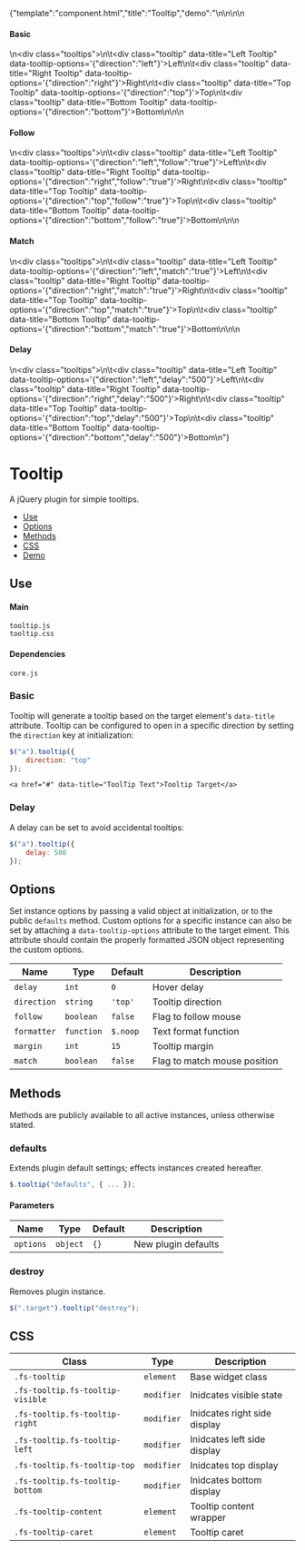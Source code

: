 {"template":"component.html","title":"Tooltip","demo":"<style>\n\t.tooltips { margin: 20px 0; overflow: hidden; }\n\n\t.tooltip { background: #eee; border: 1px solid #ccc; border-radius: 3px; clear: both; display: block; line-height: 50px; margin: 0 auto 15px; text-align: center; width: 50%; }\n\n/* \t{ background: #c65032; border-radius: 3px; color: #fff; height: 50px; line-height: 50px; margin: 10px 0; text-align: center; width: 100%; } */\n</style>\n\n<script>\n\t$(function() {\n\t\t$(\".tooltip\").tooltip();\n\t});\n</script>\n\n<h4>Basic</h4>\n<div class=\"tooltips\">\n\t<div class=\"tooltip\" data-title=\"Left Tooltip\"   data-tooltip-options='{\"direction\":\"left\"}'>Left</div>\n\t<div class=\"tooltip\" data-title=\"Right Tooltip\"  data-tooltip-options='{\"direction\":\"right\"}'>Right</div>\n\t<div class=\"tooltip\" data-title=\"Top Tooltip\"    data-tooltip-options='{\"direction\":\"top\"}'>Top</div>\n\t<div class=\"tooltip\" data-title=\"Bottom Tooltip\" data-tooltip-options='{\"direction\":\"bottom\"}'>Bottom</div>\n</div>\n\n<h4>Follow</h4>\n<div class=\"tooltips\">\n\t<div class=\"tooltip\" data-title=\"Left Tooltip\"    data-tooltip-options='{\"direction\":\"left\",\"follow\":\"true\"}'>Left</div>\n\t<div class=\"tooltip\" data-title=\"Right Tooltip\"   data-tooltip-options='{\"direction\":\"right\",\"follow\":\"true\"}'>Right</div>\n\t<div class=\"tooltip\" data-title=\"Top Tooltip\"     data-tooltip-options='{\"direction\":\"top\",\"follow\":\"true\"}'>Top</div>\n\t<div class=\"tooltip\" data-title=\"Bottom Tooltip\"  data-tooltip-options='{\"direction\":\"bottom\",\"follow\":\"true\"}'>Bottom</div>\n</div>\n\n<h4>Match</h4>\n<div class=\"tooltips\">\n\t<div class=\"tooltip\" data-title=\"Left Tooltip\"    data-tooltip-options='{\"direction\":\"left\",\"match\":\"true\"}'>Left</div>\n\t<div class=\"tooltip\" data-title=\"Right Tooltip\"   data-tooltip-options='{\"direction\":\"right\",\"match\":\"true\"}'>Right</div>\n\t<div class=\"tooltip\" data-title=\"Top Tooltip\"     data-tooltip-options='{\"direction\":\"top\",\"match\":\"true\"}'>Top</div>\n\t<div class=\"tooltip\" data-title=\"Bottom Tooltip\"  data-tooltip-options='{\"direction\":\"bottom\",\"match\":\"true\"}'>Bottom</div>\n</div>\n\n<h4>Delay</h4>\n<div class=\"tooltips\">\n\t<div class=\"tooltip\" data-title=\"Left Tooltip\"    data-tooltip-options='{\"direction\":\"left\",\"delay\":\"500\"}'>Left</div>\n\t<div class=\"tooltip\" data-title=\"Right Tooltip\"   data-tooltip-options='{\"direction\":\"right\",\"delay\":\"500\"}'>Right</div>\n\t<div class=\"tooltip\" data-title=\"Top Tooltip\"     data-tooltip-options='{\"direction\":\"top\",\"delay\":\"500\"}'>Top</div>\n\t<div class=\"tooltip\" data-title=\"Bottom Tooltip\"  data-tooltip-options='{\"direction\":\"bottom\",\"delay\":\"500\"}'>Bottom</div>\n</div>"}

# Tooltip

A jQuery plugin for simple tooltips.

* [Use](#use)
* [Options](#options)
* [Methods](#methods)
* [CSS](#css)
* [Demo](#demo)

## Use 

#### Main

```markup
tooltip.js
tooltip.css
```

#### Dependencies

```markup
core.js
```

### Basic

Tooltip will generate a tooltip based on the target element's `data-title` attribute. Tooltip can be configured to open in a specific direction by setting the `direction` key at initialization:

```javascript
$("a").tooltip({
	direction: "top"
});
```

```markup
<a href="#" data-title="ToolTip Text">Tooltip Target</a>
```

<!--
### Follow

Tooltip can be configured to follow the user's mouse:

```javascript
$("a").tooltip({
	follow: true
});
```

### Match

Tooltip can be configured to match the user's mouse position, relative to the target:

```javascript
$("a").tooltip({
	match: true
});
```
-->

### Delay

A delay can be set to avoid accidental tooltips:

```javascript
$("a").tooltip({
	delay: 500
});
```

## Options

Set instance options by passing a valid object at initialization, or to the public `defaults` method. Custom options for a specific instance can also be set by attaching a `data-tooltip-options` attribute to the target elment. This attribute should contain the properly formatted JSON object representing the custom options.

| Name | Type | Default | Description |
| --- | --- | --- | --- |
| `delay` | `int` | `0` | Hover delay |
| `direction` | `string` | `'top'` | Tooltip direction |
| `follow` | `boolean` | `false` | Flag to follow mouse |
| `formatter` | `function` | `$.noop` | Text format function |
| `margin` | `int` | `15` | Tooltip margin |
| `match` | `boolean` | `false` | Flag to match mouse position |

## Methods

Methods are publicly available to all active instances, unless otherwise stated.

### defaults

Extends plugin default settings; effects instances created hereafter.

```javascript
$.tooltip("defaults", { ... });
```

#### Parameters

| Name | Type | Default | Description |
| --- | --- | --- | --- |
| `options` | `object` | `{}` | New plugin defaults |

### destroy

Removes plugin instance.

```javascript
$(".target").tooltip("destroy");
```

## CSS

| Class | Type | Description |
| --- | --- | --- |
| `.fs-tooltip` | `element` | Base widget class |
| `.fs-tooltip.fs-tooltip-visible` | `modifier` | Inidcates visible state |
| `.fs-tooltip.fs-tooltip-right` | `modifier` | Inidcates right side display |
| `.fs-tooltip.fs-tooltip-left` | `modifier` | Inidcates left side display |
| `.fs-tooltip.fs-tooltip-top` | `modifier` | Inidcates top display |
| `.fs-tooltip.fs-tooltip-bottom` | `modifier` | Inidcates bottom display |
| `.fs-tooltip-content` | `element` | Tooltip content wrapper |
| `.fs-tooltip-caret` | `element` | Tooltip caret |

